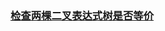 ### [检查两棵二叉表达式树是否等价](https://leetcode-cn.com/problems/check-if-two-expression-trees-are-equivalent)

